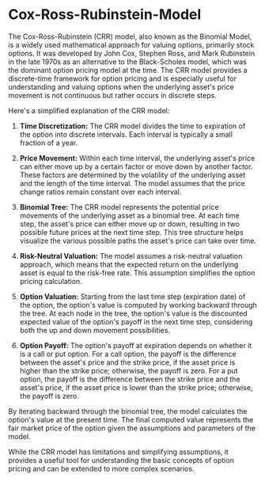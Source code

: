 # Cox-Ross-Rubinstein-Model
The Cox-Ross-Rubinstein (CRR) model, also known as the Binomial Model, is a widely used mathematical approach for valuing options, primarily stock options. It was developed by John Cox, Stephen Ross, and Mark Rubinstein in the late 1970s as an alternative to the Black-Scholes model, which was the dominant option pricing model at the time. The CRR model provides a discrete-time framework for option pricing and is especially useful for understanding and valuing options when the underlying asset's price movement is not continuous but rather occurs in discrete steps.

Here's a simplified explanation of the CRR model:

1. **Time Discretization:** The CRR model divides the time to expiration of the option into discrete intervals. Each interval is typically a small fraction of a year.

2. **Price Movement:** Within each time interval, the underlying asset's price can either move up by a certain factor or move down by another factor. These factors are determined by the volatility of the underlying asset and the length of the time interval. The model assumes that the price change ratios remain constant over each interval.

3. **Binomial Tree:** The CRR model represents the potential price movements of the underlying asset as a binomial tree. At each time step, the asset's price can either move up or down, resulting in two possible future prices at the next time step. This tree structure helps visualize the various possible paths the asset's price can take over time.

4. **Risk-Neutral Valuation:** The model assumes a risk-neutral valuation approach, which means that the expected return on the underlying asset is equal to the risk-free rate. This assumption simplifies the option pricing calculation.

5. **Option Valuation:** Starting from the last time step (expiration date) of the option, the option's value is computed by working backward through the tree. At each node in the tree, the option's value is the discounted expected value of the option's payoff in the next time step, considering both the up and down movement possibilities.

6. **Option Payoff:** The option's payoff at expiration depends on whether it is a call or put option. For a call option, the payoff is the difference between the asset's price and the strike price, if the asset price is higher than the strike price; otherwise, the payoff is zero. For a put option, the payoff is the difference between the strike price and the asset's price, if the asset price is lower than the strike price; otherwise, the payoff is zero.

By iterating backward through the binomial tree, the model calculates the option's value at the present time. The final computed value represents the fair market price of the option given the assumptions and parameters of the model.

While the CRR model has limitations and simplifying assumptions, it provides a useful tool for understanding the basic concepts of option pricing and can be extended to more complex scenarios.
